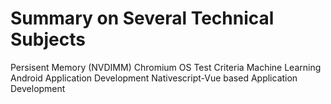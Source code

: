 # Summary on Several Technical Subjects
Persisent Memory (NVDIMM)
Chromium OS Test Criteria
Machine Learning
Android Application Development
Nativescript-Vue based Application Development
